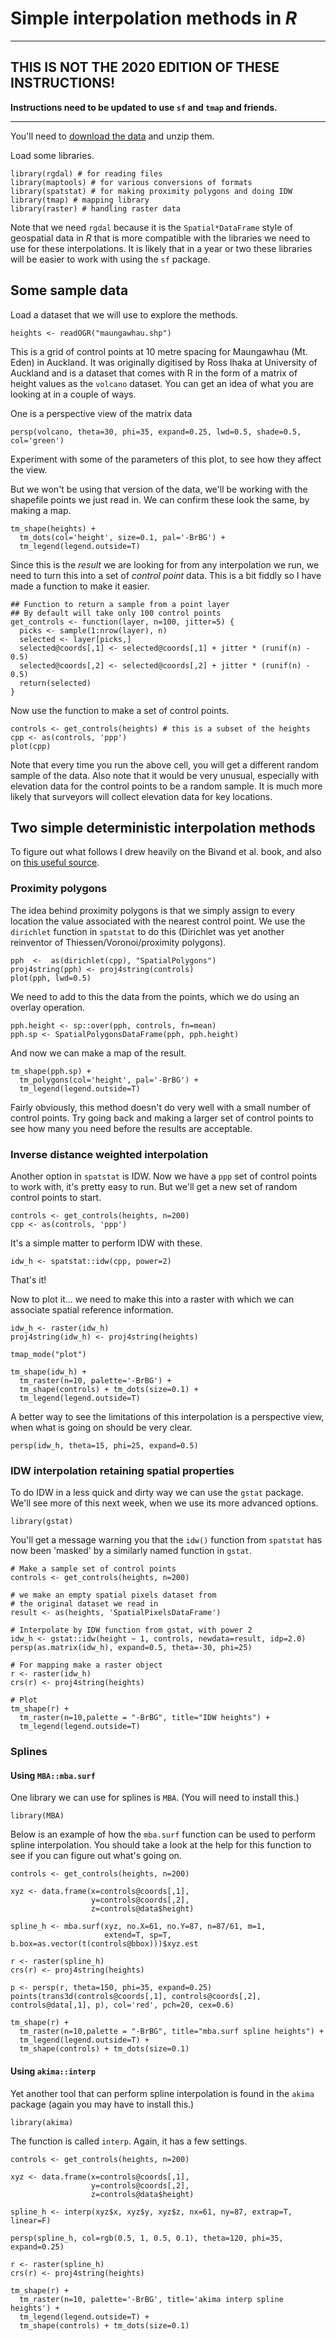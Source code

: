 # Simple interpolation methods in *R*
<hr>

## THIS IS NOT THE 2020 EDITION OF THESE INSTRUCTIONS!
**Instructions need to be updated to use `sf` and `tmap` and friends.**

<hr>

You'll need to [download the data](week-7.zip?raw=true) and unzip them.

Load some libraries.

```{r}
library(rgdal) # for reading files
library(maptools) # for various conversions of formats
library(spatstat) # for making proximity polygons and doing IDW
library(tmap) # mapping library
library(raster) # handling raster data
```
Note that we need `rgdal` because it is the `Spatial*DataFrame` style of geospatial data in *R* that is more compatible with the libraries we need to use for these interpolations. It is likely that in a year or two these libraries will be easier to work with using the `sf` package.

## Some sample data
Load a dataset that we will use to explore the methods.

```{r}
heights <- readOGR("maungawhau.shp")
```

This is a grid of control points at 10 metre spacing for Maungawhau (Mt. Eden) in Auckland. It was originally digitised by Ross Ihaka at University of Auckland and is a dataset that comes with R in the form of a matrix of height values as the `volcano` dataset. You can get an idea of what you are looking at in a couple of ways.

One is a perspective view of the matrix data

```{r}
persp(volcano, theta=30, phi=35, expand=0.25, lwd=0.5, shade=0.5, col='green')
```

Experiment with some of the parameters of this plot, to see how they affect the view.

But we won't be using that version of the data, we'll be working with the shapefile points we just read in. We can confirm these look the same, by making a map.

```{r}
tm_shape(heights) +
  tm_dots(col='height', size=0.1, pal='-BrBG') +
  tm_legend(legend.outside=T)
```

Since this is the *result* we are looking for from any interpolation we run, we need to turn this into a set of *control point* data. This is a bit fiddly so I have made a function to make it easier.

```{r}
## Function to return a sample from a point layer
## By default will take only 100 control points
get_controls <- function(layer, n=100, jitter=5) {
  picks <- sample(1:nrow(layer), n)
  selected <- layer[picks,]
  selected@coords[,1] <- selected@coords[,1] + jitter * (runif(n) - 0.5)
  selected@coords[,2] <- selected@coords[,2] + jitter * (runif(n) - 0.5)
  return(selected)
}
```

Now use the function to make a set of control points.

```{r}
controls <- get_controls(heights) # this is a subset of the heights
cpp <- as(controls, 'ppp')
plot(cpp)
```

Note that every time you run the above cell, you will get a different random sample of the data. Also note that it would be very unusual, especially with elevation data for the control points to be a random sample. It is much more likely that surveyors will collect elevation data for key locations.

## Two simple deterministic interpolation methods
To figure out what follows I drew heavily on the Bivand et al. book, and also on [this useful source](https://mgimond.github.io/Spatial/interpolation-in-r.html).

### Proximity polygons
The idea behind proximity polygons is that we simply assign to every location the value associated with the nearest control point. We use the `dirichlet` function in `spatstat` to do this (Dirichlet was yet another reinventor of Thiessen/Voronoi/proximity polygons).

```{r}
pph  <-  as(dirichlet(cpp), "SpatialPolygons")
proj4string(pph) <- proj4string(controls)
plot(pph, lwd=0.5)
```

We need to add to this the data from the points, which we do using an overlay operation.

```{r}
pph.height <- sp::over(pph, controls, fn=mean)
pph.sp <- SpatialPolygonsDataFrame(pph, pph.height)
```

And now we can make a map of the result.

```{r}
tm_shape(pph.sp) +
  tm_polygons(col='height', pal='-BrBG') +
  tm_legend(legend.outside=T)
```

Fairly obviously, this method doesn't do very well with a small number of control points. Try going back and making a larger set of control points to see how many you need before the results are acceptable.

### Inverse distance weighted interpolation
Another option in `spatstat` is IDW. Now we have a `ppp` set of control points to work with, it's pretty easy to run.  But we'll get a new set of random control points to start.

```{r}
controls <- get_controls(heights, n=200)
cpp <- as(controls, 'ppp')
```

It's a simple matter to perform IDW with these.

```{r}
idw_h <- spatstat::idw(cpp, power=2)
```

That's it!

Now to plot it... we need to make this into a raster with which we can associate spatial reference information.

```{r}
idw_h <- raster(idw_h)
proj4string(idw_h) <- proj4string(heights)

tmap_mode("plot")

tm_shape(idw_h) +
  tm_raster(n=10, palette='-BrBG') +
  tm_shape(controls) + tm_dots(size=0.1) +
  tm_legend(legend.outside=T)
```

A better way to see the limitations of this interpolation is a perspective view, when what is going on should be very clear.

```{r}
persp(idw_h, theta=15, phi=25, expand=0.5)
```

### IDW interpolation retaining spatial properties
To do IDW in a less quick and dirty way we can use the `gstat` package. We'll see more of this next week, when we use its more advanced options.

```{r}
library(gstat)
```

You'll get a message warning you that the `idw()` function from `spatstat` has now been 'masked' by a similarly named function in `gstat`.

```{r}
# Make a sample set of control points
controls <- get_controls(heights, n=200)

# we make an empty spatial pixels dataset from
# the original dataset we read in
result <- as(heights, 'SpatialPixelsDataFrame')

# Interpolate by IDW function from gstat, with power 2
idw_h <- gstat::idw(height ~ 1, controls, newdata=result, idp=2.0)
persp(as.matrix(idw_h), expand=0.5, theta=-30, phi=25)

# For mapping make a raster object
r <- raster(idw_h)
crs(r) <- proj4string(heights)

# Plot
tm_shape(r) +
  tm_raster(n=10,palette = "-BrBG", title="IDW heights") +
  tm_legend(legend.outside=T)
```

### Splines
#### Using `MBA::mba.surf`
One library we can use for splines is `MBA`. (You will need to install this.)

```{r}
library(MBA)
```

Below is an example of how the `mba.surf` function can be used to perform spline interpolation. You should take a look at the help for this function to see if you can figure out what's going on.

```{r}
controls <- get_controls(heights, n=200)

xyz <- data.frame(x=controls@coords[,1],
                  y=controls@coords[,2],
                  z=controls@data$height)

spline_h <- mba.surf(xyz, no.X=61, no.Y=87, n=87/61, m=1,
                     extend=T, sp=T, b.box=as.vector(t(controls@bbox)))$xyz.est

r <- raster(spline_h)
crs(r) <- proj4string(heights)

p <- persp(r, theta=150, phi=35, expand=0.25)
points(trans3d(controls@coords[,1], controls@coords[,2], controls@data[,1], p), col='red', pch=20, cex=0.6)

tm_shape(r) +
  tm_raster(n=10,palette = "-BrBG", title="mba.surf spline heights") +
  tm_legend(legend.outside=T) +
  tm_shape(controls) + tm_dots(size=0.1)
```

#### Using `akima::interp`
Yet another tool that can perform spline interpolation is found in the `akima` package (again you may have to install this.)

```{r}
library(akima)
```

The function is called `interp`.  Again, it has a few settings.

```{r}
controls <- get_controls(heights, n=200)

xyz <- data.frame(x=controls@coords[,1],
                  y=controls@coords[,2],
                  z=controls@data$height)

spline_h <- interp(xyz$x, xyz$y, xyz$z, nx=61, ny=87, extrap=T, linear=F)

persp(spline_h, col=rgb(0.5, 1, 0.5, 0.1), theta=120, phi=35, expand=0.25)

r <- raster(spline_h)
crs(r) <- proj4string(heights)

tm_shape(r) +
  tm_raster(n=10, palette='-BrBG', title='akima interp spline heights') +
  tm_legend(legend.outside=T) +
  tm_shape(controls) + tm_dots(size=0.1)
```
